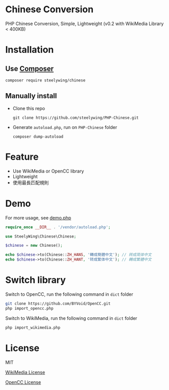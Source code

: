 # Chinese Conversion
PHP Chinese Conversion, Simple, Lightweight (v0.2 with WikiMedia Library < 400KB)

# Installation

## Use [Composer](https://getcomposer.org)
```
composer require steelywing/chinese
```

## Manually install

- Clone this repo
  ```
  git clone https://github.com/steelywing/PHP-Chinese.git
  ```

- Generate `autoload.php`, run on `PHP-Chinese` folder
  ```
  composer dump-autoload
  ```

# Feature
- Use WikiMedia or OpenCC library
- Lightweight
- 使用最長匹配規則

# Demo

For more usage, see [demo.php](demo/demo.php)

```php
require_once __DIR__ . '/vendor/autoload.php';

use SteelyWing\Chinese\Chinese;

$chinese = new Chinese();

echo $chinese->to(Chinese::ZH_HANS, '轉成簡體中文'); // 转成简体中文
echo $chinese->to(Chinese::ZH_HANT, '转成繁体中文'); // 轉成繁體中文
```

# Switch library
Switch to OpenCC, run the following command in `dict` folder
```sh
git clone https://github.com/BYVoid/OpenCC.git
php import_opencc.php
```

Switch to WikiMedia, run the following command in `dict` folder
```sh
php import_wikimedia.php
```

# License

MIT

[WikiMedia License](https://github.com/wikimedia/mediawiki/blob/master/COPYING)

[OpenCC License](https://github.com/BYVoid/OpenCC/blob/master/LICENSE)
